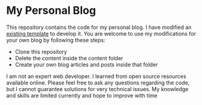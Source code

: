 # My Personal Blog


This repository contains the code for my personal blog. I have modified an [existing template](https://github.com/shadcn/next-contentlayer) to develop it. You are welcome to use my modifications for your own blog by following these steps:

* Clone this repository
* Delete the content inside the content folder
* Create your own blog articles and posts inside that folder

I am not an expert web developer. I learned from open source resources available online. Please feel free to ask any questions regarding the code, but I cannot guarantee solutions for very technical issues. My knowledge and skills are limited currently and hope to improve with time
